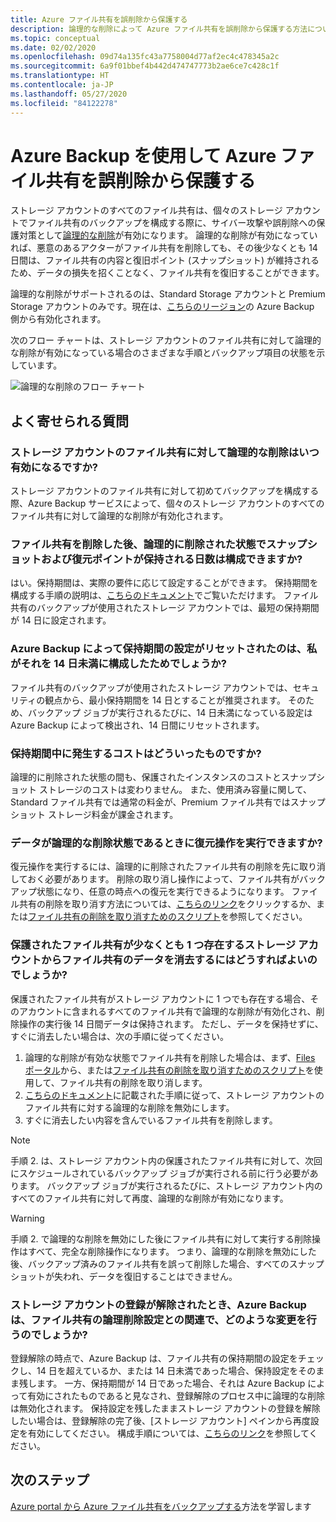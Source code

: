 ```yaml
---
title: Azure ファイル共有を誤削除から保護する
description: 論理的な削除によって Azure ファイル共有を誤削除から保護する方法について説明します。
ms.topic: conceptual
ms.date: 02/02/2020
ms.openlocfilehash: 09d74a135fc43a7758004d77af2ec4c478345a2c
ms.sourcegitcommit: 6a9f01bbef4b442d474747773b2ae6ce7c428c1f
ms.translationtype: HT
ms.contentlocale: ja-JP
ms.lasthandoff: 05/27/2020
ms.locfileid: "84122278"
---
```

# <a name="accidental-delete-protection-for-azure-file-shares-using-azure-backup"></a>Azure Backup を使用して Azure ファイル共有を誤削除から保護する

ストレージ アカウントのすべてのファイル共有は、個々のストレージ アカウントでファイル共有のバックアップを構成する際に、サイバー攻撃や誤削除への保護対策として[論理的な削除](https://docs.microsoft.com/azure/storage/files/storage-files-prevent-file-share-deletion)が有効になります。 論理的な削除が有効になっていれば、悪意のあるアクターがファイル共有を削除しても、その後少なくとも 14 日間は、ファイル共有の内容と復旧ポイント (スナップショット) が維持されるため、データの損失を招くことなく、ファイル共有を復旧することができます。  

論理的な削除がサポートされるのは、Standard Storage アカウントと Premium Storage アカウントのみです。現在は、[こちらのリージョン](azure-file-share-support-matrix.md)の Azure Backup 側から有効化されます。

次のフロー チャートは、ストレージ アカウントのファイル共有に対して論理的な削除が有効になっている場合のさまざまな手順とバックアップ項目の状態を示しています。

 ![論理的な削除のフロー チャート](./media/soft-delete-afs/soft-delete-flow-chart.png)

## <a name="frequently-asked-questions"></a>よく寄せられる質問

### <a name="when-will-soft-delete-be-enabled-for-file-shares-in-my-storage-account"></a>ストレージ アカウントのファイル共有に対して論理的な削除はいつ有効になるですか?

ストレージ アカウントのファイル共有に対して初めてバックアップを構成する際、Azure Backup サービスによって、個々のストレージ アカウントのすべてのファイル共有に対して論理的な削除が有効化されます。

### <a name="can-i-configure-the-number-of-days-for-which-my-snapshots-and-restore-points-will-be-retained-in-soft-deleted-state-after-i-delete-the-file-share"></a>ファイル共有を削除した後、論理的に削除された状態でスナップショットおよび復元ポイントが保持される日数は構成できますか?

はい。保持期間は、実際の要件に応じて設定することができます。 保持期間を構成する手順の説明は、[こちらのドキュメント](https://docs.microsoft.com/azure/storage/files/storage-files-enable-soft-delete?tabs=azure-portal)でご覧いただけます。 ファイル共有のバックアップが使用されたストレージ アカウントでは、最短の保持期間が 14 日に設定されます。

### <a name="does-azure-backup-reset-my-retention-setting-because-i-configured-it-to-less-than-14-days"></a>Azure Backup によって保持期間の設定がリセットされたのは、私がそれを 14 日未満に構成したためでしょうか?

ファイル共有のバックアップが使用されたストレージ アカウントでは、セキュリティの観点から、最小保持期間を 14 日とすることが推奨されます。 そのため、バックアップ ジョブが実行されるたびに、14 日未満になっている設定は Azure Backup によって検出され、14 日間にリセットされます。

### <a name="what-is-the-cost-incurred-during-the-retention-period"></a>保持期間中に発生するコストはどういったものですか?

論理的に削除された状態の間も、保護されたインスタンスのコストとスナップショット ストレージのコストは変わりません。  また、使用済み容量に関して、Standard ファイル共有では通常の料金が、Premium ファイル共有ではスナップショット ストレージ料金が課金されます。

### <a name="can-i-perform-a-restore-operation-when-my-data-is-in-soft-deleted-state"></a>データが論理的な削除状態であるときに復元操作を実行できますか?

復元操作を実行するには、論理的に削除されたファイル共有の削除を先に取り消しておく必要があります。 削除の取り消し操作によって、ファイル共有がバックアップ状態になり、任意の時点への復元を実行できるようになります。 ファイル共有の削除を取り消す方法については、[こちらのリンク](https://docs.microsoft.com/azure/storage/files/storage-files-enable-soft-delete?tabs=azure-portal#restore-soft-deleted-file-share)をクリックするか、または[ファイル共有の削除を取り消すためのスクリプト](./scripts/backup-powershell-script-undelete-file-share.md)を参照してください。

### <a name="how-can-i-purge-the-data-of-a-file-share-in-a-storage-account-that-has-at-least-one-protected-file-share"></a>保護されたファイル共有が少なくとも 1 つ存在するストレージ アカウントからファイル共有のデータを消去するにはどうすればよいのでしょうか?

保護されたファイル共有がストレージ アカウントに 1 つでも存在する場合、そのアカウントに含まれるすべてのファイル共有で論理的な削除が有効化され、削除操作の実行後 14 日間データは保持されます。 ただし、データを保持せずに、すぐに消去したい場合は、次の手順に従ってください。

1. 論理的な削除が有効な状態でファイル共有を削除した場合は、まず、[Files ポータル](https://docs.microsoft.com/azure/storage/files/storage-files-enable-soft-delete?tabs=azure-portal#restore-soft-deleted-file-share)から、または[ファイル共有の削除を取り消すためのスクリプト](./scripts/backup-powershell-script-undelete-file-share.md)を使用して、ファイル共有の削除を取り消します。
2. [こちらのドキュメント](https://docs.microsoft.com/azure/storage/files/storage-files-enable-soft-delete?tabs=azure-portal#disable-soft-delete)に記載された手順に従って、ストレージ アカウントのファイル共有に対する論理的な削除を無効にします。
3. すぐに消去したい内容を含んでいるファイル共有を削除します。

>[!NOTE]
>手順 2. は、ストレージ アカウント内の保護されたファイル共有に対して、次回にスケジュールされているバックアップ ジョブが実行される前に行う必要があります。 バックアップ ジョブが実行されるたびに、ストレージ アカウント内のすべてのファイル共有に対して再度、論理的な削除が有効になります。

>[!WARNING]
>手順 2. で論理的な削除を無効にした後にファイル共有に対して実行する削除操作はすべて、完全な削除操作になります。 つまり、論理的な削除を無効にした後、バックアップ済みのファイル共有を誤って削除した場合、すべてのスナップショットが失われ、データを復旧することはできません。

### <a name="in-the-context-of-a-file-shares-soft-delete-setting-what-changes-does-azure-backup-do-when-i-unregister-a-storage-account"></a>ストレージ アカウントの登録が解除されたとき、Azure Backup は、ファイル共有の論理削除設定との関連で、どのような変更を行うのでしょうか?

登録解除の時点で、Azure Backup は、ファイル共有の保持期間の設定をチェックし、14 日を超えているか、または 14 日未満であった場合、保持設定をそのまま残します。 一方、保持期間が 14 日であった場合、それは Azure Backup によって有効にされたものであると見なされ、登録解除のプロセス中に論理的な削除は無効化されます。 保持設定を残したままストレージ アカウントの登録を解除したい場合は、登録解除の完了後、[ストレージ アカウント] ペインから再度設定を有効にしてください。 構成手順については、[こちらのリンク](https://docs.microsoft.com/azure/storage/files/storage-files-enable-soft-delete?tabs=azure-portal#restore-soft-deleted-file-share)を参照してください。

## <a name="next-steps"></a>次のステップ

[Azure portal から Azure ファイル共有をバックアップする](backup-afs.md)方法を学習します
